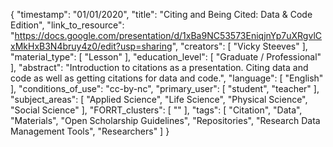 {
    "timestamp": "01/01/2020",
    "title": "Citing and Being Cited: Data & Code Edition",
    "link_to_resource": "https://docs.google.com/presentation/d/1xBa9NC53573EniqjnYp7uXRgvlCxMkHxB3N4bruy4z0/edit?usp=sharing",
    "creators": [
        "Vicky Steeves"
    ],
    "material_type": [
        "Lesson"
    ],
    "education_level": [
        "Graduate / Professional"
    ],
    "abstract": "Introduction to citations as a presentation. Citing data and code as well as getting citations for data and code.",
    "language": [
        "English"
    ],
    "conditions_of_use": "cc-by-nc",
    "primary_user": [
        "student",
        "teacher"
    ],
    "subject_areas": [
        "Applied Science",
        "Life Science",
        "Physical Science",
        "Social Science"
    ],
    "FORRT_clusters": [
        ""
    ],
    "tags": [
        "Citation",
        "Data",
        "Materials",
        "Open Scholarship Guidelines",
        "Repositories",
        "Research Data Management Tools",
        "Researchers"
    ]
}